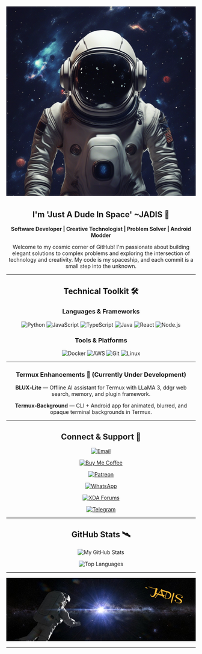 <div align="center">

# ![Banner](./assets/AI_ART_1751514976008.jpg)

## I'm 'Just A Dude In Space' ~JADIS 🚀

**Software Developer | Creative Technologist | Problem Solver | Android Modder**

Welcome to my cosmic corner of GitHub! I'm passionate about building elegant solutions to complex problems and exploring the intersection of technology and creativity. My code is my spaceship, and each commit is a small step into the unknown.

---

## Technical Toolkit 🛠️

### Languages & Frameworks
![Python](https://img.shields.io/badge/-Python-3776AB?style=flat&logo=python&logoColor=white)
![JavaScript](https://img.shields.io/badge/-JavaScript-F7DF1E?style=flat&logo=javascript&logoColor=black)
![TypeScript](https://img.shields.io/badge/-TypeScript-3178C6?style=flat&logo=typescript&logoColor=white)
![Java](https://img.shields.io/badge/-Java-007396?style=flat&logo=java&logoColor=white)
![React](https://img.shields.io/badge/-React-61DAFB?style=flat&logo=react&logoColor=black)
![Node.js](https://img.shields.io/badge/-Node.js-339933?style=flat&logo=node.js&logoColor=white)

### Tools & Platforms
![Docker](https://img.shields.io/badge/-Docker-2496ED?style=flat&logo=docker&logoColor=white)
![AWS](https://img.shields.io/badge/-AWS-232F3E?style=flat&logo=amazon-aws&logoColor=white)
![Git](https://img.shields.io/badge/-Git-F05032?style=flat&logo=git&logoColor=white)
![Linux](https://img.shields.io/badge/-Linux-FCC624?style=flat&logo=linux&logoColor=black)

---

### Termux Enhancements 📱 (Currently Under Development)

**BLUX‑Lite** — Offline AI assistant for Termux with LLaMA 3, ddgr web search, memory, and plugin framework.  

**Termux‑Background** — CLI + Android app for animated, blurred, and opaque terminal backgrounds in Termux.


---

## Connect & Support 📡

[![Email](https://img.shields.io/badge/-justadudeinspace4242%40hotmail.com-D14836?style=flat&logo=mail&logoColor=white)](mailto:justadudeinspace4242@hotmail.com)

[![Buy Me Coffee](https://img.shields.io/badge/-Buy%20Me%20a%20Coffee-FFDD00?style=flat&logo=buymeacoffee&logoColor=black)](https://coff.ee/justadudeinspace)

[![Patreon](https://img.shields.io/badge/-Support%20on%20Patreon-F96854?style=flat&logo=patreon&logoColor=white)](https://patreon.com/Justadudeinspace)

[![WhatsApp](https://img.shields.io/badge/-WhatsApp-25D366?style=flat&logo=whatsapp&logoColor=white)](https://wa.me/qr/2U7KLB2ACFNYF1)

[![XDA Forums](https://img.shields.io/badge/-XDA%20Forums-EA7100?style=flat&logo=xda-developers&logoColor=white)](https://xdaforums.com/m/justadudeinspace.12852395/)

[![Telegram](https://img.shields.io/badge/-Telegram-26A5E4?style=flat&logo=telegram&logoColor=white)](https://t.me/Justadudeinspace)

---

## GitHub Stats 🛰️

![My GitHub Stats](https://github-readme-stats.vercel.app/api?username=justadudeinspace&show_icons=true&theme=dark)

![Top Languages](https://github-readme-stats.vercel.app/api/top-langs/?username=justadudeinspace&layout=compact&theme=dark)

---

![Signature](./assets/naut.png)

</div>

---
